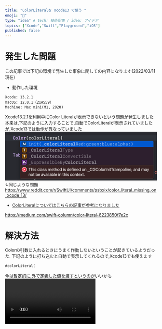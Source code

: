 ```yaml
---
title: "ColorLiteralを Xcode13 で使う "
emoji: "📑"
type: "idea" # tech: 技術記事 / idea: アイデア
topics: ["Xcode","Swift","Playground","iOS"]
published: false
---
```





# 発生した問題
この記事では下記の環境で発生した事象に関しての内容になります(2022/03/11現在)

* 動作した環境
```
Xcode: 13.2.1
macOS: 12.0.1（21A559）
Machine: Mac mini(M1, 2020)
```
Xcode13.2.1を利用中にColor Literalが表示できないという問題が発生しました
本来は,下記のように入力することで,自動でColorLiteralが表示されていましたが,Xcode13では動作が異なっていました
![](/images/resolution1/error.png)
↓同じような問題
https://www.reddit.com/r/SwiftUI/comments/psbxix/color_literal_missing_on_xcode_13/

* [ColorLiteralについてはこちらの記事が参考になりました](https://medium.com/swift-column/color-literal-6223850f7e2c)

https://medium.com/swift-column/color-literal-6223850f7e2c
# 解決方法
Colorの引数に入れるときにうまく作動しないということが起きているようだった.
下記のように打ち込むと自動で表示してくれるので,Xcode13でも使えます
```swift
#colorLiteral(
```
今は暫定的に,外で定義した値を渡すというのがいいかも
![](/images/resolution1/screen.mov)

